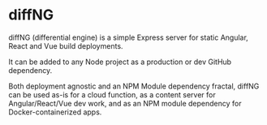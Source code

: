 # diffNG
diffNG (differential engine) is a simple Express server for static Angular, React and Vue build deployments.

It can be added to any Node project as a production or dev GitHub dependency.

Both deployment agnostic and an NPM Module dependency fractal, diffNG can be used as-is for a cloud function, as a content server for Angular/React/Vue dev work, and as an NPM module dependency for Docker-containerized apps.

